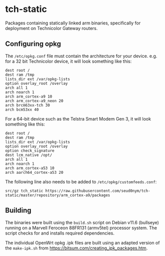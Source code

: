# tch-static

Packages containing statically linked arm binaries, specifically for deployment on Technicolor Gateway routers.

## Configuring opkg

The `/etc/opkg.conf` file must contain the architecture for your device. e.g. for a 32 bit Technicolor device, it will look something like this:
```
dest root /
dest ram /tmp
lists_dir ext /var/opkg-lists
option overlay_root /overlay
arch all 1
arch noarch 1
arch arm_cortex-a9 10
arch arm_cortex-a9_neon 20
arch brcm63xx-tch 30
arch bcm53xx 40
```

For a 64-bit device such as the Telstra Smart Modem Gen 3, it will look something like this:
```
dest root /
dest ram /tmp
lists_dir ext /var/opkg-lists
option overlay_root /overlay
option check_signature
dest lcm_native /opt/
arch all 1
arch noarch 1
arch arm_cortex-a53 10
arch aarch64_cortex-a53 20
```

The following line also needs to be added to `/etc/opkg/customfeeds.conf`:
```
src/gz tch_static https://raw.githubusercontent.com/seud0nym/tch-static/master/repository/arm_cortex-a9/packages
```

## Building

The binaries were built using the `build.sh` script on Debian v11.6 (bullseye) running on a Marvell Feroceon 88FR131 (armv5tel) processor system. The script checks for and installs required dependencies.

The individual OpenWrt opkg .ipk files are built using an adapted version of the `make-ipk.sh` from https://bitsum.com/creating_ipk_packages.htm.
